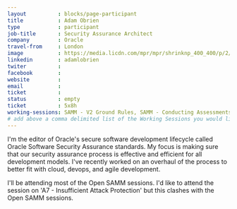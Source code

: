 ```yaml
---
layout          : blocks/page-participant
title           : Adam Obrien
type            : participant
job-title       : Security Assurance Architect
company         : Oracle
travel-from     : London
image           : https://media.licdn.com/mpr/mpr/shrinknp_400_400/p/2/005/04a/086/1c3ff3d.jpg
linkedin        : adamlobrien
twiter          :
facebook        :
website         :
email           :
ticket          :
status          : empty
ticket          : 5x8h
working-sessions: SAMM - V2 Ground Rules, SAMM - Conducting Assessments, SAMM - Core Model Update 1 - Intro, SAMM - Core Model Update 2 - Dev Methods, A7 - Insufficient Attack Protection, Creating AppSec Teams, Securing the CI Pipeline, SAMM - Core Model Update 3 - Implementation, SAMM - Core Metrics, SAMM - Outreach and Marketing, SAMM - Standards and Compliance Mapping, Securing Legacy Applications, Machine Learning and Security, Scaling Static Analysis Reviews and Deployments
# add above a comma delimited list of the Working Sessions you would like to attend (use the session's title)
---
```


I'm the editor of Oracle's secure software development lifecycle called Oracle Software Security Assurance standards. My focus is making sure that our security assurance process is effective and efficient for all development models. I've recently worked on an overhaul of the process to better fit with cloud, devops, and agile development.

I'll be attending most of the Open SAMM sessions.
I'd like to attend the session on 'A7 - Insufficient Attack Protection' but this clashes with the Open SAMM sessions.
